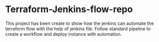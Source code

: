 # Terraform-Jenkins-flow-repo
This project has been create to show how the jenkins can automate the terraform flow with the help of jenkins file.
Follow standard pipeline to create a workflow and deploy instance with automation.
